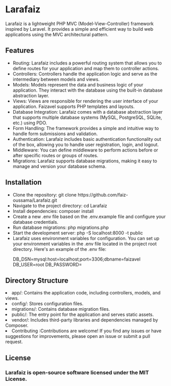<h1>Larafaiz</h1>

Larafaiz is a lightweight PHP MVC (Model-View-Controller) framework inspired by Laravel. It provides a simple and efficient way to build web applications using the MVC architectural pattern.

<h2>Features</h2>
<ul>
<li>Routing: Larafaiz includes a powerful routing system that allows you to define routes for your application and map them to controller actions.</li>
<li>Controllers: Controllers handle the application logic and serve as the intermediary between models and views.</li>
<li>Models: Models represent the data and business logic of your application. They interact with the database using the built-in database abstraction layer.</li>
<li>Views: Views are responsible for rendering the user interface of your application. Faizavel supports PHP templates and layouts.</li>
<li>Database Integration: Larafaiz comes with a database abstraction layer that supports multiple database systems (MySQL, PostgreSQL, SQLite, etc.) using PDO.</li>
<li>Form Handling: The framework provides a simple and intuitive way to handle form submissions and validation.</li>
<li>Authentication: Larafaiz includes basic authentication functionality out of the box, allowing you to handle user registration, login, and logout.</li>
<li>Middleware: You can define middleware to perform actions before or after specific routes or groups of routes.</li>
<li>Migrations: Larafaiz supports database migrations, making it easy to manage and version your database schema.</li>
</ul>

<h2>Installation</h2>
<ul>
<li>Clone the repository: git clone https://github.com/faiz-oussama/Larafaiz.git</li>
<li>Navigate to the project directory: cd Larafaiz</li>
<li>Install dependencies: composer install</li>
<li>Create a new .env file based on the .env.example file and configure your database credentials.</li>
<li>Run database migrations: php migrations.php</li>
<li>Start the development server: php -S localhost:8000 -t public</li>
<li>Larafaiz uses environment variables for configuration. You can set up your environment variables in the .env file located in the project root directory. Here's an example of the .env file:

DB_DSN=mysql:host=localhost;port=3306;dbname=faizavel
DB_USER=root
DB_PASSWORD=
</li>

</ul>



<h2>Directory Structure</h2>
<li>app/: Contains the application code, including controllers, models, and views.</li>
<li>config/: Stores configuration files.</li>
<li>migrations/: Contains database migration files.</li>
<li>public/: The entry point for the application and serves static assets.</li>
<li>vendor/: Includes third-party libraries and dependencies managed by Composer.</li>
<li>Contributing :Contributions are welcome! If you find any issues or have suggestions for improvements, please open an issue or submit a pull request.</li>

<h2>License</h2>
<h3>Larafaiz is open-source software licensed under the MIT License.</h3>

